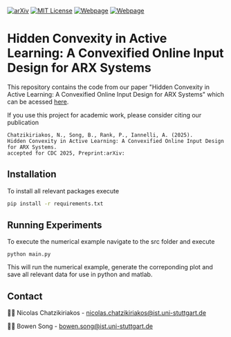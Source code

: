 <!-- PROJECT SHIELDS -->
[![arXiv][arxiv-shield]][arxiv-url]
[![MIT License][license-shield]][license-url]
[![Webpage][webpage-shield-NC]][webpage-url-NC]
[![Webpage][webpage-shield-BS]][webpage-url-BS]

# Hidden Convexity in Active Learning: A Convexified Online Input Design for ARX Systems
This repository contains the code from our paper "Hidden Convexity in Active Learning: A Convexified Online Input Design for ARX Systems" which can be acessed [here](). 

If you use this project for academic work, please consider citing our publication 

    Chatzikiriakos, N., Song, B., Rank, P., Iannelli, A. (2025). 
    Hidden Convexity in Active Learning: A Convexified Online Input Design for ARX Systems.
    accepted for CDC 2025, Preprint:arXiv:

## Installation
To install all relevant packages execute 
```bash 
pip install -r requirements.txt
```

## Running Experiments
To execute the numerical example navigate to the src folder and execute 
``` terminal
python main.py
```
This will run the numerical example, generate the correponding plot and save all relevant data for use in python and matlab. 

## Contact
🧑‍💻 Nicolas Chatzikiriakos - [nicolas.chatzikiriakos@ist.uni-stuttgart.de](mailto:nicolas.chatzikiriakos@ist.uni-stuttgart.de)

🧑‍💻 Bowen Song - [bowen.song@ist.uni-stuttgart.de](mailto:bowen.song@ist.uni-stuttgart.de)


[license-shield]: https://img.shields.io/badge/License-MIT-T?style=flat&color=blue
[license-url]: https://github.com/col-tasas/2025-convex-active-learning/blob/main/LICENSE
[webpage-shield-NC]: https://img.shields.io/badge/Webpage-Nicolas%20Chatzikiriakos-T?style=flat&logo=codementor&color=green
[webpage-url-NC]: https://nchatzikiriakos.github.io
[webpage-shield-BS]: https://img.shields.io/badge/Webpage-Bowen%20Song-T?style=flat&logo=codementor&color=green
[webpage-url-BS]: https://www.ist.uni-stuttgart.de/institute/team/Song-00001/
[arxiv-shield]: https://img.shields.io/badge/arXiv-2509.XXXXXX-t?style=flat&logo=arxiv&logoColor=white&color=red
[arxiv-url]: https://arxiv.org/
[researchgate-shield-NC]: https://img.shields.io/badge/ResearchGate-Nicolas%20Chatzikiriakos-T?style=flat&logo=researchgate&color=darkgreen
[researchgate-url-NC]: https://www.researchgate.net/profile/Nicolas-Chatzikiriakos


